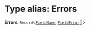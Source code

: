 # Type alias: Errors

**Errors**: `Record`<[`FieldName`](/en/auto-docs/free-layout-editor/types/FieldName.md), [`FieldError`](/en/auto-docs/free-layout-editor/types/FieldError.md)\[]>
